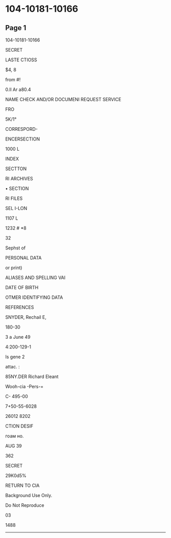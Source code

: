 # 104-10181-10166

## Page 1

104-10181-10166

SECRET

LASTE CTIOSS

$4, 8

from #!

0.ll Ar a80.4

NAME CHECK AND/OR DOCUMENI REQUEST SERVICE

FRO

5K/1°

CORRESPORD-

ENCERSECTION

1000 L

INDEX

SECTTON

RI ARCHIVES

• SECTION

RI FILES

SEL I-LON

1107 L

1232 # *8

32

Sephst of

PERSONAL DATA

or print)

ALIASES AND SPELLING VAI

DATE OF BIRTH

OTMER IDENTIFYING DATA

REFERENCES

SNYDER, Rechail E,

180-30

3 a June 49

4:200-129-1

Is gene 2

attac. :

85NY.DER Richard Eleant

Wooh-cia -Pers-=

C- 495-00

7+50-55-6028

26012 8202

CTION DESIF

гоам но.

AUG 39

362

SECRET

29K0d5%

RETURN TO CIA

Background Use Only.

Do Not Reproduce

03

1488

---

